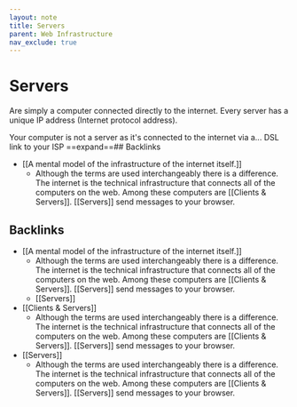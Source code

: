 ```yaml
---
layout: note
title: Servers
parent: Web Infrastructure
nav_exclude: true
---
```


# Servers 
Are simply a computer connected directly to the internet. Every server has a unique IP address (Internet protocol address).

Your computer is not a server as it's connected to the internet via a... DSL link to your ISP ==expand==## Backlinks
* [[A mental model of the infrastructure of the internet itself.]]
	* Although the terms are used interchangeably there is a difference. The internet is the technical infrastructure that connects all of the computers on the web. Among these computers are [[Clients & Servers]]. [[Servers]] send messages to your browser. 

## Backlinks
* [[A mental model of the infrastructure of the internet itself.]]
	* Although the terms are used interchangeably there is a difference. The internet is the technical infrastructure that connects all of the computers on the web. Among these computers are [[Clients & Servers]]. [[Servers]] send messages to your browser. 
	* [[Servers]]
* [[Clients & Servers]]
	* Although the terms are used interchangeably there is a difference. The internet is the technical infrastructure that connects all of the computers on the web. Among these computers are [[Clients & Servers]]. [[Servers]] send messages to your browser. 
* [[Servers]]
	* Although the terms are used interchangeably there is a difference. The internet is the technical infrastructure that connects all of the computers on the web. Among these computers are [[Clients & Servers]]. [[Servers]] send messages to your browser. 

